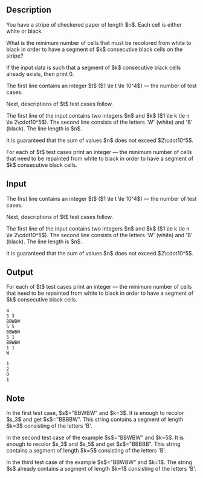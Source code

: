 ## Description

<div><p>You have a stripe of checkered paper of length $n$. Each cell is either white or black.</p><p>What is the minimum number of cells that must be recolored from white to black in order to have a segment of $k$ consecutive black cells on the stripe?</p><p>If the input data is such that a segment of $k$ consecutive black cells already exists, then print <span class="tex-font-style-tt">0</span>. </p></div><div class="input-specification"><p>The first line contains an integer $t$ ($1 \le t \le 10^4$) — the number of test cases.</p><p>Next, descriptions of $t$ test cases follow.</p><p>The first line of the input contains two integers $n$ and $k$ ($1 \le k \le n \le 2\cdot10^5$). The second line consists of the letters '<span class="tex-font-style-tt">W</span>' (white) and '<span class="tex-font-style-tt">B</span>' (black). The line length is $n$.</p><p>It is guaranteed that the sum of values $n$ does not exceed $2\cdot10^5$.</p></div><div class="output-specification"><p>For each of $t$ test cases print an integer&nbsp;— the minimum number of cells that need to be repainted from white to black in order to have a segment of $k$ consecutive black cells.</p></div>

## Input

<p>The first line contains an integer $t$ ($1 \le t \le 10^4$) — the number of test cases.</p><p>Next, descriptions of $t$ test cases follow.</p><p>The first line of the input contains two integers $n$ and $k$ ($1 \le k \le n \le 2\cdot10^5$). The second line consists of the letters '<span class="tex-font-style-tt">W</span>' (white) and '<span class="tex-font-style-tt">B</span>' (black). The line length is $n$.</p><p>It is guaranteed that the sum of values $n$ does not exceed $2\cdot10^5$.</p>

## Output

<p>For each of $t$ test cases print an integer&nbsp;— the minimum number of cells that need to be repainted from white to black in order to have a segment of $k$ consecutive black cells.</p>





```input1|2,3,6,7
4
5 3
BBWBW
5 5
BBWBW
5 1
BBWBW
1 1
W
```




```output1
1
2
0
1
```



## Note

<p>In the first test case, $s$="<span class="tex-font-style-tt">BBWBW</span>" and $k=3$. It is enough to recolor $s_3$ and get $s$="<span class="tex-font-style-tt">BBBBW</span>". This string contains a segment of length $k=3$ consisting of the letters '<span class="tex-font-style-tt">B</span>'.</p><p>In the second test case of the example $s$="<span class="tex-font-style-tt">BBWBW</span>" and $k=5$. It is enough to recolor $s_3$ and $s_5$ and get $s$="<span class="tex-font-style-tt">BBBBB</span>". This string contains a segment of length $k=5$ consisting of the letters '<span class="tex-font-style-tt">B</span>'.</p><p>In the third test case of the example $s$="<span class="tex-font-style-tt">BBWBW</span>" and $k=1$. The string $s$ already contains a segment of length $k=1$ consisting of the letters '<span class="tex-font-style-tt">B</span>'.</p>
